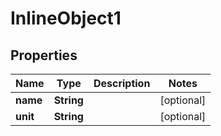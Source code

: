 

# InlineObject1

## Properties

Name | Type | Description | Notes
------------ | ------------- | ------------- | -------------
**name** | **String** |  |  [optional]
**unit** | **String** |  |  [optional]



